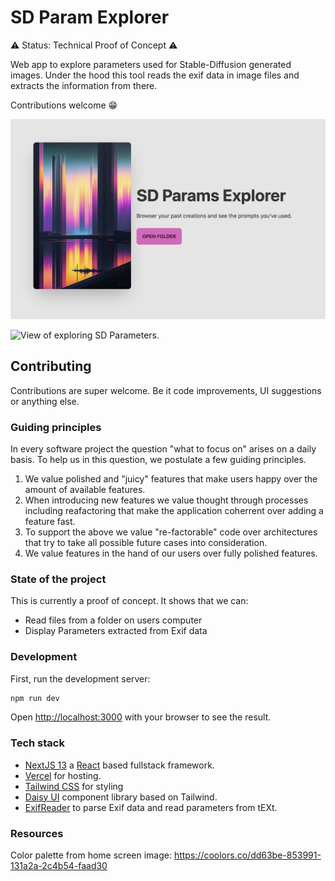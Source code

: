 # SD Param Explorer

⚠️ Status: Technical Proof of Concept ⚠️

Web app to explore parameters used for Stable-Diffusion generated images. Under the hood this tool reads the exif data in image files and extracts the information from there.

Contributions welcome 😁

![Landing page of SD-Params Explorer.](assets/sd-params-home.png)

![View of exploring SD Parameters.](assets/sd-params-explore.png)

## Contributing

Contributions are super welcome. Be it code improvements, UI suggestions or anything else.

### Guiding principles

In every software project the question "what to focus on" arises on a daily basis. To help us in this question, we postulate a few guiding principles.

1. We value polished and "juicy" features that make users happy over the amount of available features.
2. When introducing new features we value thought through processes including reafactoring that make the application coherrent over adding a feature fast.
3. To support the above we value "re-factorable" code over architectures that try to take all possible future cases into consideration.
4. We value features in the hand of our users over fully polished features.

### State of the project

This is currently a proof of concept. It shows that we can:

- Read files from a folder on users computer
- Display Parameters extracted from Exif data

### Development

First, run the development server:

```bash
npm run dev
```

Open [http://localhost:3000](http://localhost:3000) with your browser to see the result.

### Tech stack

- [NextJS 13](https://beta.nextjs.org/docs) a [React](https://reactjs.org/) based fullstack framework.
- [Vercel](https://vercel.com/) for hosting.
- [Tailwind CSS](https://tailwindcss.com/) for styling
- [Daisy UI](https://daisyui.com/) component library based on Tailwind.
- [ExifReader](https://github.com/mattiasw/ExifReader) to parse Exif data and read parameters from tEXt.

### Resources

Color palette from home screen image: https://coolors.co/dd63be-853991-131a2a-2c4b54-faad30 
